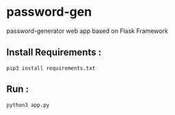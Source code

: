 # password-gen
password-generator web app based on Flask Framework

## Install Requirements :
```
pip3 install requirements.txt
```

## Run :
```
python3 app.py
```

